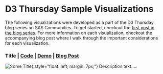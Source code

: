 # D3 Thursday Sample Visualizations

The following visualizations were developed as a part of the D3 Thursday blog series on SAS Communities. To get started, checkout the [first post in the blog series](https://communities.sas.com/t5/SAS-Communities-Library/Customize-data-visualizations-in-SAS-Visual-Analytics-with/ta-p/467770). For more information on each visualization, checkout the accompanying blog post where I walk through the important considerations for each visualization.

### Title | [Code]() | [Demo]() | [Blog Post]()

![Some Title](./2.PNG){:style="float: left; margin: 7px;"}
Description text.....

